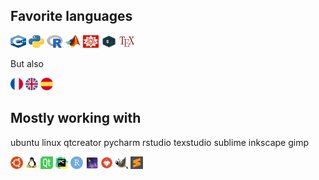 ## Favorite languages

<img src="icons/cpp.png" width="25" height="20"> <img src="icons/python.png" width="25" height="20"> <img src="icons/r.png" width="25" height="20"> <img src="icons/matlab.png" width="25" height="20"> <img src="icons/mathematica.png" width="25" height="20"> <img src="icons/bash.png" width="25" height="20"> <img src="icons/tex.png" width="25" height="20">  

But also

<img src="icons/france.png" width="20" height="20"> <img src="icons/united-kingdom.png" width="20" height="20"> <img src="icons/spain.png" width="20" height="20">

## Mostly working with

ubuntu linux qtcreator pycharm rstudio texstudio sublime inkscape gimp

<img src="icons/ubuntu.png" width="20" height="20"> <img src="icons/linux.png" width="20" height="20"> <img src="icons/qtcreator.png" width="20" height="20"> <img src="icons/pycharm.png" width="20" height="20"> <img src="icons/rstudio.png" width="20" height="20"> <img src="icons/texstudio.png" width="20" height="20"> <img src="icons/inkscape.png" width="20" height="20"> <img src="icons/gimp.png" width="20" height="20"> <img src="icons/sublime.svg" width="20" height="20">
